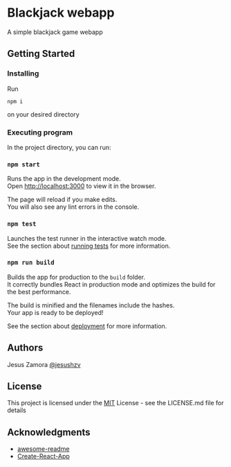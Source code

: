 # Blackjack webapp

A simple blackjack game webapp


## Getting Started

### Installing

Run

`npm i`

on your desired directory

### Executing program

In the project directory, you can run:

### `npm start`

Runs the app in the development mode.\
Open [http://localhost:3000](http://localhost:3000) to view it in the browser.

The page will reload if you make edits.\
You will also see any lint errors in the console.

### `npm test`

Launches the test runner in the interactive watch mode.\
See the section about [running tests](https://facebook.github.io/create-react-app/docs/running-tests) for more information.

### `npm run build`

Builds the app for production to the `build` folder.\
It correctly bundles React in production mode and optimizes the build for the best performance.

The build is minified and the filenames include the hashes.\
Your app is ready to be deployed!

See the section about [deployment](https://facebook.github.io/create-react-app/docs/deployment) for more information.


## Authors

Jesus Zamora 
[@jesushzv](https://github.com/jesushzv)


## License

This project is licensed under the [MIT](https://opensource.org/licenses/MIT) License - see the LICENSE.md file for details

## Acknowledgments
* [awesome-readme](https://github.com/matiassingers/awesome-readme)
* [Create-React-App](https://github.com/facebook/create-react-app)





